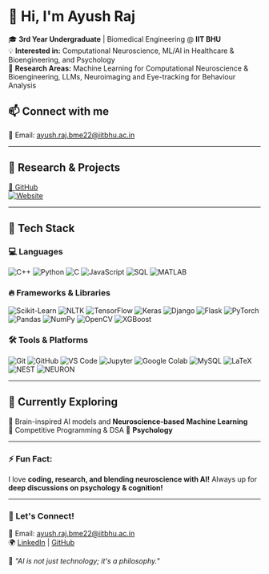 # 👋 Hi, I'm Ayush Raj  

🎓 **3rd Year Undergraduate** | Biomedical Engineering @ **IIT BHU**  
💡 **Interested in:** Computational Neuroscience, ML/AI in Healthcare & Bioengineering, and Psychology  
🔬 **Research Areas:** Machine Learning for Computational Neuroscience & Bioengineering, LLMs, Neuroimaging and Eye-tracking for Behaviour Analysis  

## 📫 Connect with me  

📧 Email: [ayush.raj.bme22@iitbhu.ac.in](mailto:ayush.raj.bme22@iitbhu.ac.in)  

---

## 🧠 Research & Projects  
[🔗 GitHub](https://github.com/ayush09062004)  
[![Website](https://img.shields.io/badge/Website-Visit-blue?style=flat&logo=google-chrome)](https://ayush09062004.github.io/PortfolioWebsite/)


---
## 🚀 Tech Stack

### 💻 Languages
![C++](https://img.shields.io/badge/C++-00599C?style=for-the-badge&logo=cplusplus&logoColor=white)
![Python](https://img.shields.io/badge/Python-3776AB?style=for-the-badge&logo=python&logoColor=white)
![C](https://img.shields.io/badge/C-00599C?style=for-the-badge&logo=c&logoColor=white)
![JavaScript](https://img.shields.io/badge/JavaScript-F7DF1E?style=for-the-badge&logo=javascript&logoColor=black)
![SQL](https://img.shields.io/badge/SQL-4479A1?style=for-the-badge&logo=sqlite&logoColor=white)
![MATLAB](https://img.shields.io/badge/MATLAB-0076A8?style=for-the-badge&logo=mathworks&logoColor=white)

### 🔥 Frameworks & Libraries
![Scikit-Learn](https://img.shields.io/badge/Scikit%20Learn-F7931E?style=for-the-badge&logo=scikit-learn&logoColor=white)
![NLTK](https://img.shields.io/badge/NLTK-0A0A0A?style=for-the-badge&logo=nltk&logoColor=white)
![TensorFlow](https://img.shields.io/badge/TensorFlow-FF6F00?style=for-the-badge&logo=tensorflow&logoColor=white)
![Keras](https://img.shields.io/badge/Keras-D00000?style=for-the-badge&logo=keras&logoColor=white)
![Django](https://img.shields.io/badge/Django-092E20?style=for-the-badge&logo=django&logoColor=white)
![Flask](https://img.shields.io/badge/Flask-000000?style=for-the-badge&logo=flask&logoColor=white)
![PyTorch](https://img.shields.io/badge/PyTorch-EE4C2C?style=for-the-badge&logo=pytorch&logoColor=white)
![Pandas](https://img.shields.io/badge/Pandas-150458?style=for-the-badge&logo=pandas&logoColor=white)
![NumPy](https://img.shields.io/badge/NumPy-013243?style=for-the-badge&logo=numpy&logoColor=white)
![OpenCV](https://img.shields.io/badge/OpenCV-5C3EE8?style=for-the-badge&logo=opencv&logoColor=white)
![XGBoost](https://img.shields.io/badge/XGBoost-AA4A44?style=for-the-badge&logo=xgboost&logoColor=white)

### 🛠 Tools & Platforms
![Git](https://img.shields.io/badge/Git-F05032?style=for-the-badge&logo=git&logoColor=white)
![GitHub](https://img.shields.io/badge/GitHub-181717?style=for-the-badge&logo=github&logoColor=white)
![VS Code](https://img.shields.io/badge/VS%20Code-007ACC?style=for-the-badge&logo=visual-studio-code&logoColor=white)
![Jupyter](https://img.shields.io/badge/Jupyter-F37626?style=for-the-badge&logo=jupyter&logoColor=white)
![Google Colab](https://img.shields.io/badge/Colab-F9AB00?style=for-the-badge&logo=googlecolab&logoColor=white)
![MySQL](https://img.shields.io/badge/MySQL-4479A1?style=for-the-badge&logo=mysql&logoColor=white)
![LaTeX](https://img.shields.io/badge/LaTeX-008080?style=for-the-badge&logo=latex&logoColor=white)
![NEST](https://img.shields.io/badge/NEST-00599C?style=for-the-badge&logo=neuralnetwork&logoColor=white)
![NEURON](https://img.shields.io/badge/NEURON-FF6F00?style=for-the-badge&logo=neuralnetwork&logoColor=white)

---

## 🌱 Currently Exploring  

🔬 Brain-inspired AI models and **Neuroscience-based Machine Learning**  
🚀 Competitive Programming & DSA 
📖 **Psychology**

---

### ⚡ Fun Fact:  
I love **coding, research, and blending neuroscience with AI!** Always up for **deep discussions on psychology & cognition!**  

---

### 📌 Let's Connect!  
📩 Email: [ayush.raj.bme22@iitbhu.ac.in](mailto:ayush.raj.bme22@iitbhu.ac.in)  
🌍 [LinkedIn](https://linkedin.com/in/ayush-raj-897133323/) | [GitHub](https://github.com/ayush09062004)  

🚀 _"AI is not just technology; it's a philosophy."_  

